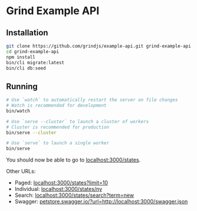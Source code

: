 # Grind Example API

## Installation

```bash
git clone https://github.com/grindjs/example-api.git grind-example-api
cd grind-example-api
npm install
bin/cli migrate:latest
bin/cli db:seed
```

## Running

```bash
# Use `watch` to automatically restart the server on file changes
# Watch is recommended for development
bin/watch

# Use `serve --cluster` to launch a cluster of workers
# Cluster is recommended for production
bin/serve --cluster

# Use `serve` to launch a single worker
bin/serve
```

You should now be able to go to [localhost:3000/states](http://localhost:3000/states).

Other URLs:

 * Paged: [localhost:3000/states?limit=10](http://localhost:3000/states?limit=10)
 * Individual: [localhost:3000/states/ny](http://localhost:3000/states/ny)
 * Search: [localhost:3000/states/search?term=new](http://localhost:3000/states/search?term=new)
 * Swagger: [petstore.swagger.io/?url=http://localhost:3000/swagger.json](http://petstore.swagger.io/?url=http://localhost:3000/swagger.json)

